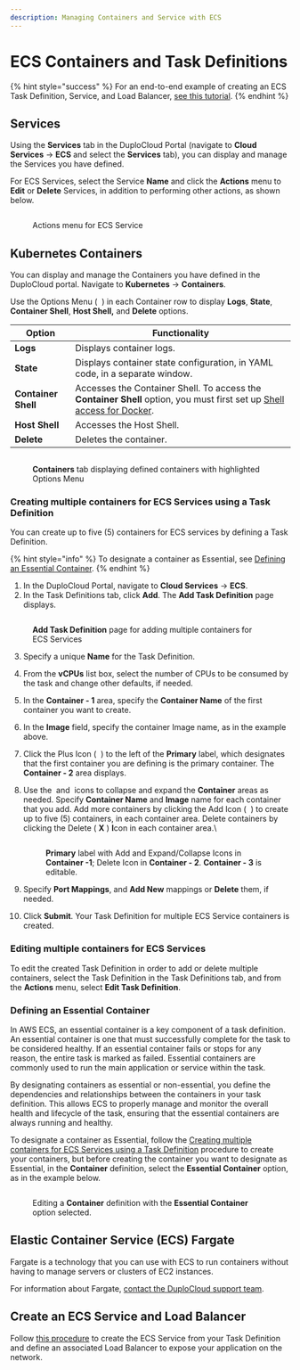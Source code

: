 ```yaml
---
description: Managing Containers and Service with ECS
---
```


# ECS Containers and Task Definitions

{% hint style="success" %}
For an end-to-end example of creating an ECS Task Definition, Service, and Load Balancer, [see this tutorial](../../../overview/quick-start/quick-start-ecs-services/step-4-create-app-via-ecs.md).
{% endhint %}

## Services

Using the **Services** tab in the DuploCloud Portal (navigate to **Cloud Services** -> **ECS** and select the **Services** tab), you can display and manage the Services you have defined.

For ECS Services, select the Service **Name** and click the **Actions** menu to **Edit** or **Delete** Services, in addition to performing other actions, as shown below.&#x20;

<figure><img src="../../../.gitbook/assets/screenshot-nimbusweb.me-2024.02.18-18_47_39.png" alt=""><figcaption><p>Actions menu for ECS Service</p></figcaption></figure>

## Kubernetes Containers

You can display and manage the Containers you have defined in the DuploCloud portal. Navigate to **Kubernetes** -> **Containers**.

Use the Options Menu ( <img src="../../../.gitbook/assets/Kabab_three_Vertical_dots (1).png" alt="" data-size="line"> ) in each Container row to display **Logs**, **State**, **Container Shell**, **Host Shell,** and **Delete** options.&#x20;

| Option              | Functionality                                                                                                                                                              |
| ------------------- | -------------------------------------------------------------------------------------------------------------------------------------------------------------------------- |
| **Logs**            | Displays container logs.                                                                                                                                                   |
| **State**           | Displays container state configuration, in YAML code, in a separate window.                                                                                                |
| **Container Shell** | Accesses the Container Shell. To access the **Container Shell** option, you must first set up [Shell access for Docker](../../../overview/prerequisites/kubectl-shell.md). |
| **Host Shell**      | Accesses the Host Shell.                                                                                                                                                   |
| **Delete**          | Deletes the container.                                                                                                                                                     |

<figure><img src="../../../.gitbook/assets/screenshot-nimbusweb.me-2024.02.18-18_50_21.png" alt=""><figcaption><p><strong>Containers</strong> tab displaying defined containers with highlighted Options Menu</p></figcaption></figure>

### Creating multiple containers for ECS Services using a Task Definition <a href="#id-7-toc-title" id="id-7-toc-title"></a>

You can create up to five (5) containers for ECS services by defining a Task Definition.

{% hint style="info" %}
To designate a container as Essential, see [Defining an Essential Container](ecs-containers-and-task-definitions.md#7-toc-title-2).
{% endhint %}

1. In the DuploCloud Portal, navigate to **Cloud Services** -> **ECS**.
2. In the Task Definitions tab, click **Add**. The **Add Task Definition** page displays.

<figure><img src="../../../.gitbook/assets/screenshot-nimbusweb.me-2024.02.18-18_56_38.png" alt=""><figcaption><p><strong>Add Task Definition</strong> page for adding multiple containers for ECS Services</p></figcaption></figure>

3. Specify a unique **Name** for the Task Definition.
4. From the **vCPUs** list box, select the number of CPUs to be consumed by the task and change other defaults, if needed.
5. In the **Container - 1** area, specify the **Container Name** of the first container you want to create.
6. In the **Image** field, specify the container Image name, as in the example above.&#x20;
7. Click the Plus Icon ( <img src="../../../.gitbook/assets/plus-sign-icon.png" alt="" data-size="line"> ) to the left of the **Primary** label, which designates that the first container you are defining is the primary container. The **Container - 2** area displays.&#x20;
8.  Use the  <img src="../../../.gitbook/assets/up_chevron_icon.png" alt="" data-size="line"> and  <img src="../../../.gitbook/assets/down_chevron_icon (2).png" alt="" data-size="line"> icons to collapse and expand the **Container** areas as needed. Specify **Container Name** and **Image** name for each container that you add. Add more containers by clicking the Add Icon ( <img src="../../../.gitbook/assets/plus-sign-icon.png" alt="" data-size="line"> ) to create up to five (5) containers, in each container area. Delete containers by clicking the Delete ( **X** ) **I**con in each container area.\


    <div align="left">

    <figure><img src="../../../.gitbook/assets/ECS_Mult_con_2 (2).png" alt=""><figcaption><p><strong>Primary</strong> label with Add and Expand/Collapse Icons in <strong>Container -1</strong>; Delete Icon in <strong>Container - 2</strong>. <strong>Container - 3</strong> is editable.</p></figcaption></figure>

    </div>


9. Specify **Port Mappings**, and **Add New** mappings or **Delete** them, if needed.
10. Click **Submit**. Your Task Definition for multiple ECS Service containers is created.

### Editing multiple containers for ECS Services <a href="#id-7-toc-title" id="id-7-toc-title"></a>

To edit the created Task Definition in order to add or delete multiple containers, select the Task Definition in the Task Definitions tab, and from the **Actions** menu, select **Edit Task Definition**.&#x20;

### Defining an Essential Container <a href="#id-7-toc-title" id="id-7-toc-title"></a>

In AWS ECS, an essential container is a key component of a task definition. An essential container is one that must successfully complete for the task to be considered healthy. If an essential container fails or stops for any reason, the entire task is marked as failed. Essential containers are commonly used to run the main application or service within the task.

By designating containers as essential or non-essential, you define the dependencies and relationships between the containers in your task definition. This allows ECS to properly manage and monitor the overall health and lifecycle of the task, ensuring that the essential containers are always running and healthy.

To designate a container as Essential, follow the [Creating multiple containers for ECS Services using a Task Definition](ecs-containers-and-task-definitions.md#7-toc-title) procedure to create your containers, but before creating the container you want to designate as Essential, in the **Container** definition, select the **Essential Container** option, as in the example below.

<div align="left">

<figure><img src="../../../.gitbook/assets/ecs.png" alt=""><figcaption><p>Editing a <strong>Container</strong> definition with the <strong>Essential Container</strong> option selected.</p></figcaption></figure>

</div>

## Elastic Container Service (ECS) Fargate <a href="#id-9-toc-title" id="id-9-toc-title"></a>

Fargate is a technology that you can use with ECS to run containers without having to manage servers or clusters of EC2 instances.

For information about Fargate, [contact the DuploCloud support team](https://duplocloud.com/company/contact-us/).

## Create an ECS Service and Load Balancer&#x20;

Follow [this procedure](../../../overview/aws-services/load-balancers/ecs-services-and-load-balancers.md) to create the ECS Service from your Task Definition and define an associated Load Balancer to expose your application on the network.
